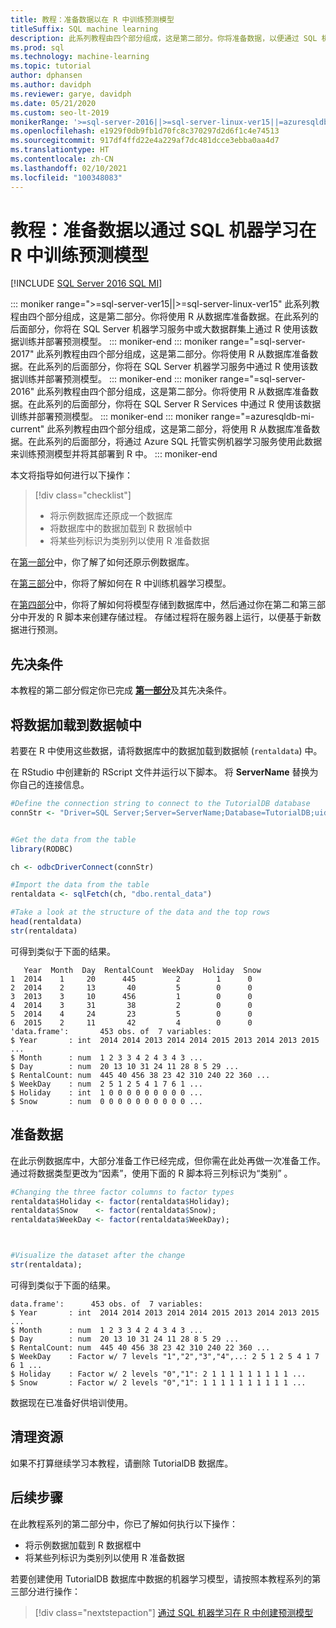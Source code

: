 ```yaml
---
title: 教程：准备数据以在 R 中训练预测模型
titleSuffix: SQL machine learning
description: 此系列教程由四个部分组成，这是第二部分。你将准备数据，以便通过 SQL 机器学习在 R 中训练预测模型。
ms.prod: sql
ms.technology: machine-learning
ms.topic: tutorial
author: dphansen
ms.author: davidph
ms.reviewer: garye, davidph
ms.date: 05/21/2020
ms.custom: seo-lt-2019
monikerRange: '>=sql-server-2016||>=sql-server-linux-ver15||=azuresqldb-mi-current'
ms.openlocfilehash: e1929f0db9fb1d70fc8c370297d2d6f1c4e74513
ms.sourcegitcommit: 917df4ffd22e4a229af7dc481dcce3ebba0aa4d7
ms.translationtype: HT
ms.contentlocale: zh-CN
ms.lasthandoff: 02/10/2021
ms.locfileid: "100348083"
---
```

# <a name="tutorial-prepare-data-to-train-a-predictive-model-in-r-with-sql-machine-learning"></a>教程：准备数据以通过 SQL 机器学习在 R 中训练预测模型
[!INCLUDE [SQL Server 2016 SQL MI](../../includes/applies-to-version/sqlserver2016-asdbmi.md)]

::: moniker range=">=sql-server-ver15||>=sql-server-linux-ver15"
此系列教程由四个部分组成，这是第二部分。你将使用 R 从数据库准备数据。在此系列的后面部分，你将在 SQL Server 机器学习服务中或大数据群集上通过 R 使用该数据训练并部署预测模型。
::: moniker-end
::: moniker range="=sql-server-2017"
此系列教程由四个部分组成，这是第二部分。你将使用 R 从数据库准备数据。在此系列的后面部分，你将在 SQL Server 机器学习服务中通过 R 使用该数据训练并部署预测模型。
::: moniker-end
::: moniker range="=sql-server-2016"
此系列教程由四个部分组成，这是第二部分。你将使用 R 从数据库准备数据。在此系列的后面部分，你将在 SQL Server R Services 中通过 R 使用该数据训练并部署预测模型。
::: moniker-end
::: moniker range="=azuresqldb-mi-current"
此系列教程由四个部分组成，这是第二部分，将使用 R 从数据库准备数据。在此系列的后面部分，将通过 Azure SQL 托管实例机器学习服务使用此数据来训练预测模型并将其部署到 R 中。
::: moniker-end

本文将指导如何进行以下操作：

> [!div class="checklist"]
> * 将示例数据库还原成一个数据库
> * 将数据库中的数据加载到 R 数据帧中
> * 将某些列标识为类别列以使用 R 准备数据

在[第一部分](r-predictive-model-introduction.md)中，你了解了如何还原示例数据库。

在[第三部分](r-predictive-model-train.md)中，你将了解如何在 R 中训练机器学习模型。

在[第四部分](r-predictive-model-deploy.md)中，你将了解如何将模型存储到数据库中，然后通过你在第二和第三部分中开发的 R 脚本来创建存储过程。 存储过程将在服务器上运行，以便基于新数据进行预测。

## <a name="prerequisites"></a>先决条件

本教程的第二部分假定你已完成 [**第一部分**](r-predictive-model-introduction.md)及其先决条件。

## <a name="load-the-data-into-a-data-frame"></a>将数据加载到数据帧中

若要在 R 中使用这些数据，请将数据库中的数据加载到数据帧 (`rentaldata`) 中。

在 RStudio 中创建新的 RScript 文件并运行以下脚本。 将 **ServerName** 替换为你自己的连接信息。

```r
#Define the connection string to connect to the TutorialDB database
connStr <- "Driver=SQL Server;Server=ServerName;Database=TutorialDB;uid=Username;pwd=Password"


#Get the data from the table
library(RODBC)

ch <- odbcDriverConnect(connStr)

#Import the data from the table
rentaldata <- sqlFetch(ch, "dbo.rental_data")

#Take a look at the structure of the data and the top rows
head(rentaldata)
str(rentaldata)
```

可得到类似于下面的结果。

```results
   Year  Month  Day  RentalCount  WeekDay  Holiday  Snow
1  2014    1     20      445         2        1      0
2  2014    2     13       40         5        0      0
3  2013    3     10      456         1        0      0
4  2014    3     31       38         2        0      0
5  2014    4     24       23         5        0      0
6  2015    2     11       42         4        0      0
'data.frame':       453 obs. of  7 variables:
$ Year       : int  2014 2014 2013 2014 2014 2015 2013 2014 2013 2015 ...
$ Month      : num  1 2 3 3 4 2 4 3 4 3 ...
$ Day        : num  20 13 10 31 24 11 28 8 5 29 ...
$ RentalCount: num  445 40 456 38 23 42 310 240 22 360 ...
$ WeekDay    : num  2 5 1 2 5 4 1 7 6 1 ...
$ Holiday    : int  1 0 0 0 0 0 0 0 0 0 ...
$ Snow       : num  0 0 0 0 0 0 0 0 0 0 ...
```

## <a name="prepare-the-data"></a>准备数据

在此示例数据库中，大部分准备工作已经完成，但你需在此处再做一次准备工作。
通过将数据类型更改为“因素”，使用下面的 R 脚本将三列标识为“类别” 。



```r
#Changing the three factor columns to factor types
rentaldata$Holiday <- factor(rentaldata$Holiday);
rentaldata$Snow    <- factor(rentaldata$Snow);
rentaldata$WeekDay <- factor(rentaldata$WeekDay);



#Visualize the dataset after the change
str(rentaldata);
```

可得到类似于下面的结果。

```results
data.frame':      453 obs. of  7 variables:
$ Year       : int  2014 2014 2013 2014 2014 2015 2013 2014 2013 2015 ...
$ Month      : num  1 2 3 3 4 2 4 3 4 3 ...
$ Day        : num  20 13 10 31 24 11 28 8 5 29 ...
$ RentalCount: num  445 40 456 38 23 42 310 240 22 360 ...
$ WeekDay    : Factor w/ 7 levels "1","2","3","4",..: 2 5 1 2 5 4 1 7 6 1 ...
$ Holiday    : Factor w/ 2 levels "0","1": 2 1 1 1 1 1 1 1 1 1 ...
$ Snow       : Factor w/ 2 levels "0","1": 1 1 1 1 1 1 1 1 1 1 ...
```

数据现在已准备好供培训使用。

## <a name="clean-up-resources"></a>清理资源

如果不打算继续学习本教程，请删除 TutorialDB 数据库。

## <a name="next-steps"></a>后续步骤

在此教程系列的第二部分中，你已了解如何执行以下操作：

* 将示例数据加载到 R 数据框中
* 将某些列标识为类别列以使用 R 准备数据

若要创建使用 TutorialDB 数据库中数据的机器学习模型，请按照本教程系列的第三部分进行操作：

> [!div class="nextstepaction"]
> [通过 SQL 机器学习在 R 中创建预测模型](r-predictive-model-train.md)
